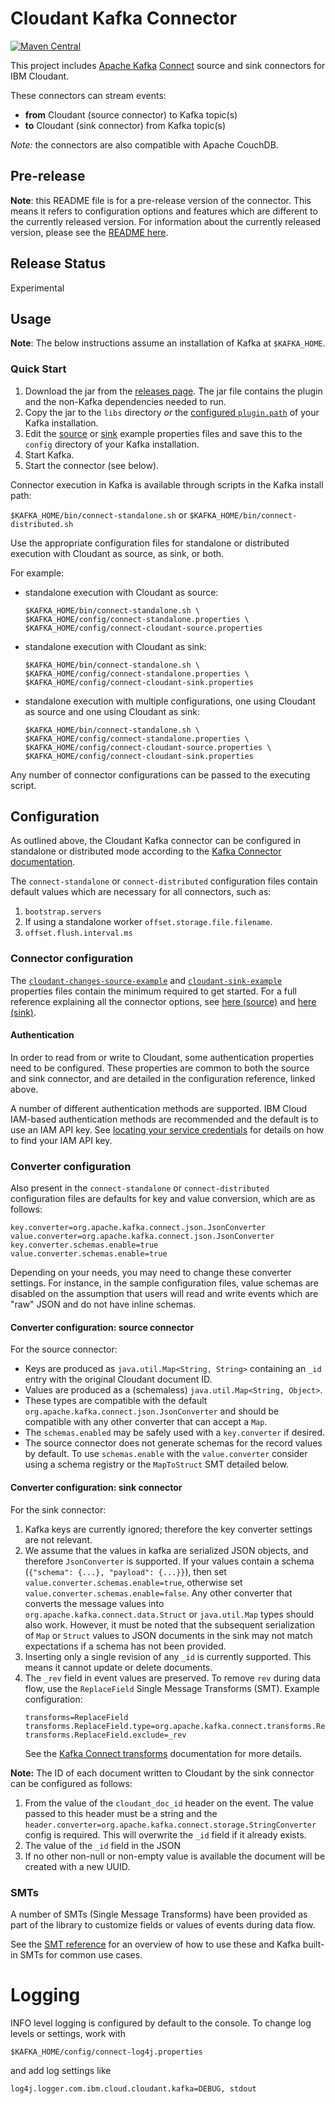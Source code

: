 # Cloudant Kafka Connector

[![Maven Central](https://img.shields.io/maven-central/v/com.cloudant/kafka-connect-cloudant.svg)](http://search.maven.org/#search|ga|1|g:"com.cloudant"%20AND%20a:"kafka-connect-cloudant")

This project includes [Apache Kafka](https://kafka.apache.org/) [Connect](https://kafka.apache.org/documentation.html#connect) source and sink connectors for IBM Cloudant.

These connectors can stream events:
- **from** Cloudant (source connector) to Kafka topic(s)
- **to** Cloudant (sink connector) from Kafka topic(s)

_Note:_ the connectors are also compatible with Apache CouchDB.

## Pre-release

**Note**: this README file is for a pre-release version of the
connector. This means it refers to configuration options and features
which are different to the currently released version. For information
about the currently released version, please see the [README
here](https://github.com/IBM/cloudant-kafka-connector/blob/0.100.2-kafka-1.0.0/README.md).

## Release Status

Experimental

## Usage

**Note**: The below instructions assume an installation of Kafka at `$KAFKA_HOME`.

### Quick Start

1. Download the jar from the [releases page](https://github.com/IBM/cloudant-kafka-connector/releases). The jar file contains the plugin and the non-Kafka dependencies needed to run.
2. Copy the jar to the `libs` directory _or_ the
[configured `plugin.path`](https://kafka.apache.org/documentation.html#connectconfigs_plugin.path) of your Kafka installation.
3. Edit the [source](docs/connect-cloudant-source-example.properties) or [sink](docs/connect-cloudant-sink-example.properties) example properties files and save this to the `config` directory of your Kafka installation.
4. Start Kafka.
5. Start the connector (see below).

Connector execution in Kafka is available through scripts in the Kafka install path:

`$KAFKA_HOME/bin/connect-standalone.sh` or `$KAFKA_HOME/bin/connect-distributed.sh`

Use the appropriate configuration files for standalone or distributed execution with Cloudant as source, as sink, or both.

For example:
- standalone execution with Cloudant as source:

  ```
  $KAFKA_HOME/bin/connect-standalone.sh \
  $KAFKA_HOME/config/connect-standalone.properties \
  $KAFKA_HOME/config/connect-cloudant-source.properties
  ```

- standalone execution with Cloudant as sink:

  ```
  $KAFKA_HOME/bin/connect-standalone.sh \
  $KAFKA_HOME/config/connect-standalone.properties \
  $KAFKA_HOME/config/connect-cloudant-sink.properties
  ```

- standalone execution with multiple configurations, one using Cloudant as source and one using Cloudant as sink:

  ```
  $KAFKA_HOME/bin/connect-standalone.sh \
  $KAFKA_HOME/config/connect-standalone.properties \
  $KAFKA_HOME/config/connect-cloudant-source.properties \
  $KAFKA_HOME/config/connect-cloudant-sink.properties
  ```

Any number of connector configurations can be passed to the executing script.


## Configuration

As outlined above, the Cloudant Kafka connector can be configured in standalone or distributed mode according to 
the [Kafka Connector documentation](https://kafka.apache.org/documentation.html#connect_configuring).

The `connect-standalone` or `connect-distributed` configuration files contain default values which are necessary for all connectors, such as:

1. `bootstrap.servers`
2. If using a standalone worker `offset.storage.file.filename`.
3. `offset.flush.interval.ms`

### Connector configuration

The [`cloudant-changes-source-example`](docs/connect-cloudant-changes-source-example.properties) and [`cloudant-sink-example`](docs/connect-cloudant-sink-example.properties) properties files contain the minimum required to get started.
For a full reference explaining all the connector options, see [here (source)](docs/configuration-reference-changes-source.md) and
[here (sink)](docs/configuration-reference-sink.md).

#### Authentication

In order to read from or write to Cloudant, some authentication properties need to be configured. These properties are common to both the source and sink connector, and are detailed in the configuration reference, linked above.

A number of different authentication methods are supported. IBM Cloud IAM-based authentication methods are recommended and the default is to use an IAM API key. See [locating your service credentials](https://cloud.ibm.com/docs/Cloudant?topic=Cloudant-locating-your-service-credentials) for details on how to find your IAM API key.

### Converter configuration

Also present in the `connect-standalone` or `connect-distributed` configuration files are defaults for key and value conversion, which are as follows:
```
key.converter=org.apache.kafka.connect.json.JsonConverter
value.converter=org.apache.kafka.connect.json.JsonConverter
key.converter.schemas.enable=true
value.converter.schemas.enable=true
```

Depending on your needs, you may need to change these converter settings.
For instance, in the sample configuration files, value schemas are disabled on the assumption that users will read and write events which are "raw" JSON and do not have inline schemas.

#### Converter configuration: source connector

For the source connector:
* Keys are produced as `java.util.Map<String, String>` containing an `_id` entry with the original Cloudant document ID.
* Values are produced as a (schemaless) `java.util.Map<String, Object>`.
* These types are compatible with the default `org.apache.kafka.connect.json.JsonConverter` and should be compatible with any other converter that can accept a `Map`.
* The `schemas.enabled` may be safely used with a `key.converter` if desired.
* The source connector does not generate schemas for the record values by default. To use `schemas.enable` with the `value.converter` consider using a schema registry or the `MapToStruct` SMT detailed below.

#### Converter configuration: sink connector

For the sink connector:
1. Kafka keys are currently ignored; therefore the key converter settings are not relevant.
1. We assume that the values in kafka are serialized JSON objects, and therefore `JsonConverter` is supported. If your values contain a schema (`{"schema": {...}, "payload": {...}}`), then set `value.converter.schemas.enable=true`, otherwise set `value.converter.schemas.enable=false`. Any other converter that converts the message values into `org.apache.kafka.connect.data.Struct` or `java.util.Map` types should also work. However, it must be noted that the subsequent serialization of `Map` or `Struct` values to JSON documents in the sink may not match expectations if a schema has not been provided.
1. Inserting only a single revision of any `_id` is currently supported.  This means it cannot update or delete documents.
1. The `_rev` field in event values are preserved.  To remove `rev` during data flow, use the `ReplaceField` Single Message Transforms (SMT).
Example configuration:
    ```
    transforms=ReplaceField
    transforms.ReplaceField.type=org.apache.kafka.connect.transforms.ReplaceField$Value 
    transforms.ReplaceField.exclude=_rev
    ```
    See the [Kafka Connect transforms](https://kafka.apache.org/31/documentation.html#connect_transforms) documentation for more details.

**Note:** The ID of each document written to Cloudant by the sink connector can be configured as follows:

1. From the value of the `cloudant_doc_id` header on the event.  The value passed to this header must be a string and the `header.converter=org.apache.kafka.connect.storage.StringConverter` config is required.  This will overwrite the `_id` field if it already exists.
1. The value of the `_id` field in the JSON
1. If no other non-null or non-empty value is available the document will be created with a new UUID.

### SMTs

A number of SMTs (Single Message Transforms) have been provided as part of the library to customize fields or values of events during data flow.

See the [SMT reference](docs/smt-reference.md) for an overview of how to use these and Kafka built-in SMTs for common use cases.

# Logging

INFO level logging is configured by default to the console. To change log levels or settings, work with

`$KAFKA_HOME/config/connect-log4j.properties`

and add log settings like

`log4j.logger.com.ibm.cloud.cloudant.kafka=DEBUG, stdout`
